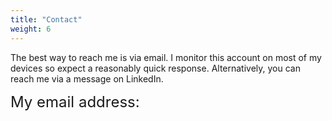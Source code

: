 ```yaml
---
title: "Contact"
weight: 6
---
```



The best way to reach me is via email. I monitor this account on most of my devices so expect a reasonably quick response. Alternatively, you can reach me via a message on LinkedIn.

<font size=5>My email address:</font>